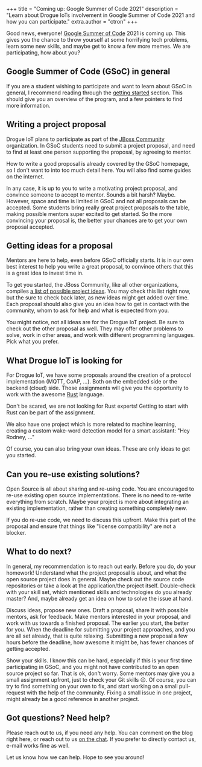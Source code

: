 +++
title = "Coming up: Google Summer of Code 2021"
description = "Learn about Drogue IoTs involvement in Google Summer of Code 2021 and how you can participate."
extra.author = "ctron"
+++

Good news, everyone! [Google Summer of Code](https://summerofcode.withgoogle.com/) 2021 is coming up. This gives you
the chance to throw yourself at some horrifying tech problems, learn some new skills, and maybe get to know a few more
memes. We are participating, how about you?

<!-- more -->

## Google Summer of Code (GSoC) in general

If you are a student wishing to participate and want to learn about GSoC in general, I recommend reading through
the [getting started](https://summerofcode.withgoogle.com/get-started/) section. This should give you an overview
of the program, and a few pointers to find more information.

## Writing a project proposal

Drogue IoT plans to participate as part of the [JBoss Community](https://www.jboss.org/) organization. In GSoC students
need to submit a project proposal, and need to find at least one person supporting the proposal, by agreeing to mentor.

How to write a good proposal is already covered by the GSoC homepage, so I don't want to into too much detail here.
You will also find some guides on the internet.

In any case, it is up to you to write a motivating project proposal, and convince someone to accept to mentor. Sounds
a bit harsh? Maybe. However, space and time is limited in GSoC and not all proposals can be accepted. Some students
bring really great project proposals to the table, making possible mentors super excited to get started. So the more
convincing your proposal is, the better your chances are to get your own proposal accepted. 

## Getting ideas for a proposal

Mentors are here to help, even before GSoC officially starts. It is in our own best interest to help you write a great
proposal, to convince others that this is a great idea to invest time in.

To get you started, the JBoss Community, like all other organizations, compiles [a list of possible project ideas](https://docs.jboss.org/display/GSOC/Google+Summer+of+Code+2021+Ideas).
You may check this list right now, but the sure to check back later, as new ideas might get added over time. Each
proposal should also give you an idea how to get in contact with the community, whom to ask for help and what is expected
from you.

You might notice, not all ideas are for the Drogue IoT project. Be sure to check out the other proposal as well. They
may offer other problems to solve, work in other areas, and work with different programming languages. Pick what
you prefer.

## What Drogue IoT is looking for

For Drogue IoT, we have some proposals around the creation of a protocol implementation (MQTT, CoAP, …). Both on the
embedded side or the backend (cloud) side. Those assignments will give you the opportunity to work with the
awesome [Rust](https://www.rust-lang.org/) language.

Don't be scared, we are not looking for Rust experts! Getting to start with Rust can be part of the assignment.

We also have one project which is more related to machine learning, creating a custom wake-word detection model for
a smart assistant: "Hey Rodney, ..."

Of course, you can also bring your own ideas. These are only ideas to get you started.

## Can you re-use existing solutions?

Open Source is all about sharing and re-using code. You are encouraged to re-use existing open source
implementations. There is no need to re-write everything from scratch. Maybe your project is more about integrating
an existing implementation, rather than creating something completely new.

If you do re-use code, we need to discuss this upfront. Make this part of the proposal and ensure that things
like "license compatibility" are not a blocker.

## What to do next?

In general, my recommendation is to reach out early. Before you do, do your homework! Understand what the project
proposal is about, and what the open source project does in general. Maybe check out the source code repositories or
take a look at the application/the project itself. Double-check with your skill set, which mentioned skills and
technologies do you already master? And, maybe already get an idea on how to solve the issue at hand.

Discuss ideas, propose new ones. Draft a proposal, share it with possible mentors, ask for feedback. Make mentors
interested in your proposal, and work with us towards a finished proposal. The earlier you start, the better for you.
When the deadline for submitting your project approaches, and you are all set already, that is quite relaxing.
Submitting a new proposal a few hours before the deadline, how awesome it might be, has fewer chances of getting
accepted. 

Show your skills. I know this can be hard, especially if this is your first time participating in GSoC, and you might not
have contributed to an open source project so far. That is ok, don't worry. Some mentors may give you a small assignment
upfront, just to check your Git skills 😉. Of course, you can try to find something on your own to fix, and start working on
a small pull-request with the help of the community. Fixing a small issue in one project, might already be a good reference
in another project.

## Got questions? Need help?

Please reach out to us, if you need any help. You can comment on the blog right here, or reach out to us
[on the chat](https://matrix.to/#/#drogue-iot:matrix.org). If you prefer to directly contact us, e-mail works fine
as well.

Let us know how we can help. Hope to see you around!
